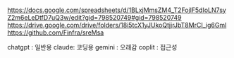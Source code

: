 ####

https://docs.google.com/spreadsheets/d/1BLxjMmsZM4_T2FojlF5dIoLN7syZ2m6eLeDtfD7uQ3w/edit?gid=798520749#gid=798520749
https://drive.google.com/drive/folders/18i5tcX1yJUkoQtjjrJbT8MrCI_ig6Gml
https://github.com/Finfra/sreMsa


chatgpt : 일반용
claude: 코딩용
gemini : 오래감
coplit : 접근성
